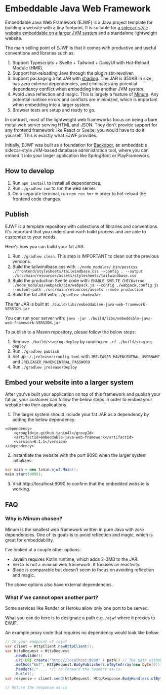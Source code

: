 Embeddable Java Web Framework
==============================

Embeddable Java Web Framework (EJWF) is a Java project template for building a website with a tiny footprint. 
It is suitable for <ins>a sidecar-style website embeddable on a larger JVM system</ins> and a standalone lightweight website.

The main selling point of EJWF is that it comes with productive and useful conventions and libraries such as:

1. Support Typescripts + Svelte + Tailwind + DaisyUI with Hot-Reload Module (HMR).
2. Support hot-reloading Java through the plugin sbt-revolver.
3. Support packaging a fat JAR with [shading](https://stackoverflow.com/questions/13620281/what-is-the-maven-shade-plugin-used-for-and-why-would-you-want-to-relocate-java). 
   The JAR is 350KB in size, has *zero* external dependencies, and eliminates any potential dependency conflict when embedding into another JVM system.
4. Avoid Java reflection and magic. This is largely a feature of [Minum](https://github.com/byronka/minum). Any potential runtime errors and conflicts are minimized, which is important when embedding into a larger system.
5. Browser tests are setup and ready to go.

In contrast, most of the lightweight web frameworks focus on being a bare metal web server serving HTML and JSON. 
They don't provide support for any frontend framework like React or Svelte; you would have to do it yourself. This is exactly what EJWF provides.

Initially, EJWF was built as a foundation for [Backdoor](https://github.com/tanin47/backdoor), an embeddable sidecar-style JVM-based database administration tool, where
you can embed it into your larger application like SpringBoot or PlayFramework.

How to develop
---------------

1. Run `npm install` to install all dependencies.
2. Run `./gradlew run` to run the web server.
3. On a separate terminal, run `npm run hmr` in order to hot-reload the frontend code changes.


Publish
--------

EJWF is a template repository with collections of libraries and conventions. It's important that you understand
each build process and are able to customize to your needs.

Here's how you can build your fat JAR:

1. Run `./gradlew clean`. This step is IMPORTANT to clean out the previous versions.
2. Build the tailwindbase.css with: `./node_modules/.bin/postcss ./frontend/stylesheets/tailwindbase.css --config . --output ./src/main/resources/assets/stylesheets/tailwindbase.css`
3. Build the production Svelte code with: `ENABLE_SVELTE_CHECK=true ./node_modules/webpack/bin/webpack.js --config ./webpack.config.js --output-path ./src/main/resources/assets --mode production`
4. Build the fat JAR with: `./gradlew shadowJar`

The far JAR is built at `./build/libs/embeddablee-java-web-framework-VERSION.jar`

You can run your server with: `java -jar ./build/libs/embeddable-java-web-framework-VERSION.jar`

To publish to a Maven repository, please follow the below steps:

1. Remove `./build/staging-deploy` by running `rm -rf ./build/staging-deploy`
2. Run `./gradlew publish`
3. Set up `~/.jreleaser/config.toml` with `JRELEASER_MAVENCENTRAL_USERNAME` and `JRELEASER_MAVENCENTRAL_PASSWORD`
4. Run `./gradlew jreleaserDeploy`

Embed your website into a larger system
----------------------------------------

After you've built your application on top of this framework and publish your fat jar,
your customer can follow the below steps in order to embed your website into their applications.

1. The larger system should include your fat JAR as a dependency by adding the below dependency:

```
<dependency>
    <groupId>io.github.tanin47</groupId>
    <artifactId>embeddable-java-web-framework</artifactId>
    <version>0.1.1</version>
</dependency>
```


2. Instantiate the website with the port 9090 when the larger system initializes:

```java
var main = new tanin.ejwf.Main();
main.start(9090);
```

3. Visit http://localhost:9090 to confirm that the embedded website is working.

FAQ
-----

### Why is Minum chosen? 

Minum is the smallest web framework written in pure Java with *zero* dependencies. One of its goals is to avoid reflection and magic, which is great for embeddability.

I've looked at a couple other options:

* Javalin requires Kotlin runtime, which adds 2-3MB to the JAR.
* Vert.x is not a minimal web framework. It focuses on reactivity.
* Blade is comparable but doesn't seem to focus on avoiding reflection and magic.

The above options also have external dependencies.

### What if we cannot open another port?

Some services like Render or Heroku allow only one port to be served.

What you can do here is to designate a path e.g. `/ejwf` where it proxies to EWJF.

An example proxy code that requires no dependency would look like below:

```java
// In your endpoint of /ejwf
var client = HttpClient.newHttpClient();
var httpRequest = HttpRequest
    .newBuilder()
    .uri(URI.create("http://localhost:9090" + path)) // The path without /ejwf
    .method("GET", HttpRequest.BodyPublishers.ofByteArray(new byte[0])) // Set the method and body in bytes
    .headers(/* ... */) // Forward the headers as-is.    
    .build();
var response = client.send(httpRequest, HttpResponse.BodyHandlers.ofByteArray());

// Return the response as-is
```

